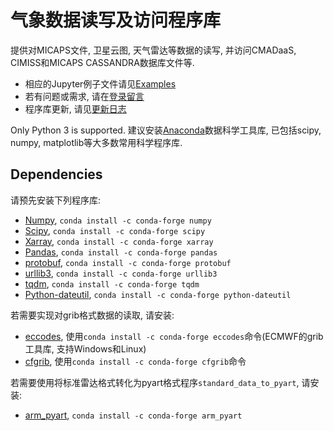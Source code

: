 # 气象数据读写及访问程序库
提供对MICAPS文件, 卫星云图, 天气雷达等数据的读写, 并访问CMADaaS, CIMISS和MICAPS CASSANDRA数据库文件等.

* 相应的Jupyter例子文件请见[Examples](https://nbviewer.jupyter.org/github/nmcdev/nmc_met_io/tree/master/examples/)
* 若有问题或需求, 请在[登录留言](https://github.com/nmcdev/nmc_met_io/issues)
* 程序库更新, 请见[更新日志](https://github.com/nmcdev/nmc_met_io/wiki/%E6%9B%B4%E6%96%B0%E6%97%A5%E5%BF%97)

Only Python 3 is supported.
建议安装[Anaconda](https://www.anaconda.com/products/individual)数据科学工具库,
已包括scipy, numpy, matplotlib等大多数常用科学程序库.

## Dependencies
请预先安装下列程序库:

- [Numpy](https://numpy.org/), `conda install -c conda-forge numpy`
- [Scipy](http://www.scipy.org/), `conda install -c conda-forge scipy`
- [Xarray](https://github.com/pydata/xarray), `conda install -c conda-forge xarray`
- [Pandas](http://pandas.pydata.org/), `conda install -c conda-forge pandas`
- [protobuf](https://developers.google.com/protocol-buffers/), `conda install -c conda-forge protobuf`
- [urllib3](https://urllib3.readthedocs.io/), `conda install -c conda-forge urllib3`
- [tqdm](https://github.com/tqdm/tqdm), `conda install -c conda-forge tqdm`
- [Python-dateutil](https://pypi.org/project/python-dateutil/), `conda install -c conda-forge python-dateutil`

若需要实现对grib格式数据的读取, 请安装:
- [eccodes](https://software.ecmwf.int/wiki/display/ECC/ecCodes+Home), 使用`conda install -c conda-forge eccodes`命令(ECMWF的grib工具库, 支持Windows和Linux)
- [cfgrib](https://github.com/ecmwf/cfgrib), 使用`conda install -c conda-forge cfgrib`命令

若需要使用将标准雷达格式转化为pyart格式程序`standard_data_to_pyart`, 请安装:
- [arm_pyart](http://arm-doe.github.io/pyart/), `conda install -c conda-forge arm_pyart`

## Install
Using the fellowing command to install packages:
```
  pip install git+git://github.com/nmcdev/nmc_met_io.git
```

or download the package and install:
```
  git clone --recursive https://github.com/nmcdev/nmc_met_io.git
  cd nmc_met_io
  python setup.py install
```


## 设置CIMISS、CMADaaS或MICAPS服务器的地址及用户信息
若要访问CIMISS、CMADaaS或MICAPS服务器, 在配置文件中设置地址和用户信息(若不需要, 则相应项无需配置). 在系统用户目录下("C:\Users\用户名"(windows)或"/home/用户名/"(Linux)), 建立文件夹".nmcdev", 并在里面创建文本文件"config.ini", 内容模板为:
```
[CIMISS]
DNS = xx.xx.xx.xx
USER_ID = xxxxxxxxx
PASSWORD = xxxxxxxx

[CMADaaS]
DNS = xx.xx.xx.xx
PORT = xx
USER_ID = xxxxxxxxx
PASSWORD = xxxxxxxx
serviceNodeId = NMIC_MUSIC_CMADAAS

[MICAPS]
GDS_IP = xx.xx.xx.xx
GDS_PORT = xxxx

# Cached file directory, if not set,
#   /home/USERNAME/.nmcdev/cache (linux) or C:/Users/USERNAME/.nmcdev/cache (windows) will be used.
[CACHE]
# CACHE_DIR = ~ 

[MAPBOX]
token = pk.xxxxxxxxxxxxxxxxxxxxxxxxxxxxxxxxxxxxxxxxxxxxxxxxxxx
```
这里xxxx用相应的地址, 接口和用户信息代替. 如果要用到MAPBOX地图, 可以申请[access token](https://docs.mapbox.com/help/glossary/access-token).

---
